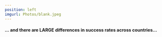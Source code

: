 ```yaml
---
position: left
imgurl: Photos/blank.jpeg
---
```

  
#### ... and there are LARGE differences in success rates across countries...

